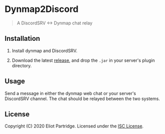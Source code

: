 # Dynmap2Discord

> A DiscordSRV <-> Dynmap chat relay

## Installation

1. Install dynmap and DiscordSRV.

2. Download the latest [release](https://github.com/BytewaveMLP/Dynmap2Discord/releases), and drop the `.jar` in your server's plugin directory.

## Usage

Send a message in either the dynmap web chat or your server's DiscordSRV channel. The chat should be relayed between the two systems.

## License

Copyright (C) 2020 Eliot Partridge. Licensed under the [ISC License](/LICENSE).
